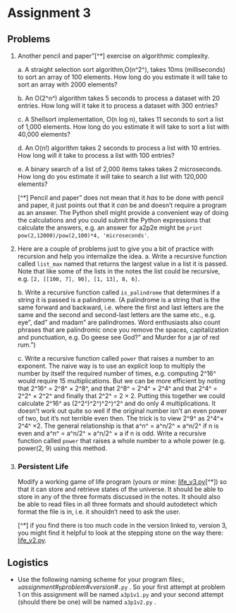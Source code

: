 # Assignment 3

## Problems

1.  Another pencil and paper”[^*] exercise on algorithmic complexity.

    a.  A straight selection sort algorithm,O(n^2^), takes 10ms
        (milliseconds) to sort an array of 100 elements. How long do you
        estimate it will take to sort an array with 2000 elements?

    b.  An O(2^n^) algorithm takes 5 seconds to process a dataset with
        20 entries. How long will it take it to process a dataset with
        300 entries?

    c.  A Shellsort implementation, O(n log n), takes 11 seconds to sort
        a list of 1,000 elements. How long do you estimate it will take
        to sort a list with 40,000 elements?

    d.  An O(n!) algorithm takes 2 seconds to process a list with 10
        entries. How long will it take to process a list with 100
        entries?

    e.  A binary search of a list of 2,000 items takes takes 2
        microseconds. How long do you estimate it will take to search a
        list with 120,000 elements?

    [^*] Pencil and paper” does not mean that it _has_ to be done
    with pencil and paper, it just points out that it _can_ be and
    doesn’t require a program as an answer. The Python shell might
    provide a convenient way of doing the calculations and you could
    submit the Python expressions that calculate the answers, e.g. an
    answer for a2p2e might be
    `print pow(2,12000)/pow(2,100)*4, 'microseconds'`.

2.  Here are a couple of problems just to give you a bit of practice
    with recursion and help you internalize the idea.
    a.  Write a recursive function called `list_max` named that returns
        the largest value in a list it is passed. Note that like some of
        the lists in the notes the list could be recursive, e.g.
        `[2, [[100, 7], 90], [1, 13], 8, 6]`.

    b.  Write a recursive function called `is_palindrome` that
        determines if a string it is passed is a palindrome. (A
        palindrome is a string that is the same forward and backward,
        i.e. where the first and last letters are the same and the
        second and second-last letters are the same etc., e.g. eye”,
        dad” and madam” are palindromes. Word enthusiasts also
        count phrases that are palindromic once you remove the spaces,
        capitalization and punctuation, e.g. Do geese see God?” and
        Murder for a jar of red rum.”)

    c.  Write a recursive function called `power` that raises a number
        to an exponent. The naive way is to use an explicit loop to
        multiply the number by itself the required number of times, e.g.
        computing 2^16^ would require 15 multiplications. But we can be
        more efficient by noting that 2^16^ = 2^8^ × 2^8^, and that 2^8^
        = 2^4^ × 2^4^ and that 2^4^ = 2^2^ × 2^2^ and finally that 2^2^
        = 2 × 2. Putting this together we could calculate 2^16^ as
        (2^2^)^2^)^2^)^2^ and do only 4 multiplications. It doesn’t
        work out quite so well if the original number isn’t an even
        power of two, but it’s not terrible even then. The trick is to
        view 2^9^ as 2^4^× 2^4^ ×2. The general relationship is that
        a^n^ = a^n/2^ × a^n/2^ if n is even and a^n^ = a^n/2^ × a^n/2^ ×
        a if n is odd. Write a recursive function called `power` that
        raises a whole number to a whole power (e.g. power(2, 9) using
        this method.

3.  ### Persistent Life

    Modify a working game of life program (yours or mine:
    [life_v3.py](../03.3_CGoL_2_Persistence/life_v3.py)[^*]) so that it
    can store and retrieve states of the universe. It should be able to
    store in any of the three formats discussed in the notes. It should
    also be able to read files in all three formats and should
    autodetect which format the file is in, i.e. it shouldn’t need to
    ask the user.

    [^*] if you find there is too much code in the version linked to,
    version 3, you might find it helpful to look at the stepping stone
    on the way there:
    [life_v2.py](../03.3_CGoL_2_Persistence/life_v2.py).

## Logistics

-   Use the following naming scheme for your program files:,
    `a`*assignment#*`p`*problem#*`v`*version#*`.py` . So your first
    attempt at problem 1 on this assignment will be named `a3p1v1.py`
    and your second attempt (should there be one) will be named
    `a3p1v2.py` .
